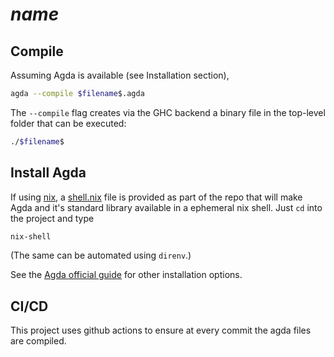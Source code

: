 # $name$

## Compile

Assuming Agda is available (see Installation section),
```bash
agda --compile $filename$.agda
```

The `--compile` flag creates via the GHC backend a binary file in the top-level folder that can be executed:
```bash
./$filename$
```

## Install Agda

If using [nix](https://nixos.org/), a [shell.nix](shell.nix) file is provided as part of the repo that will make Agda and it's standard library available in a ephemeral nix shell. Just `cd` into the project and type
```bash
nix-shell
```
(The same can be automated using `direnv`.)

See the [Agda official guide](https://agda.readthedocs.io/en/latest/getting-started/installation.html) for other installation options.

## CI/CD

This project uses github actions to ensure at every commit the agda files are compiled.
